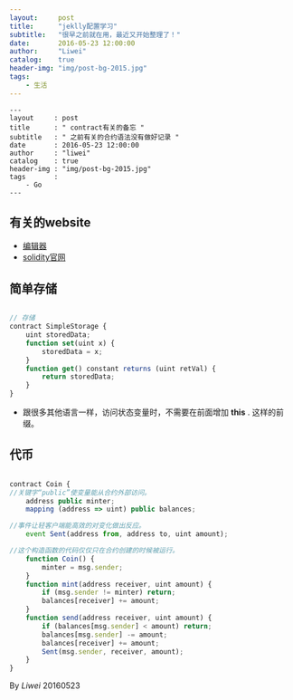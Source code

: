 ```yaml
---
layout:     post
title:      "jeklly配置学习"
subtitle:   "很早之前就在用，最近又开始整理了！"
date:       2016-05-23 12:00:00
author:     "Liwei"
catalog:    true
header-img: "img/post-bg-2015.jpg"
tags:
    - 生活
---
```


```shell
---
layout     : post
title      : " contract有关的备忘 "
subtitle   : " 之前有关的合约语法没有做好记录 "
date       : 2016-05-23 12:00:00
author     : "liwei"
catalog    : true
header-img : "img/post-bg-2015.jpg"
tags       :
    - Go
---
```

## 有关的website

- [编辑器](https://ethereum.github.io/browser-solidity/#version=soljson-latest.js)
- [solidity官网](http://solidity.readthedocs.io/en/latest/)


## 简单存储

```js

// 存储
contract SimpleStorage {
    uint storedData;
    function set(uint x) {
        storedData = x;
    }
    function get() constant returns (uint retVal) {
        return storedData;
    }
}
```

- 跟很多其他语言一样，访问状态变量时，不需要在前面增加 **this** . 这样的前缀。


## 代币

```js

contract Coin {
//关键字“public”使变量能从合约外部访问。
    address public minter;
    mapping (address => uint) public balances;

//事件让轻客户端能高效的对变化做出反应。
    event Sent(address from, address to, uint amount);

//这个构造函数的代码仅仅只在合约创建的时候被运行。
    function Coin() {
        minter = msg.sender;
    }
    function mint(address receiver, uint amount) {
        if (msg.sender != minter) return;
        balances[receiver] += amount;
    }
    function send(address receiver, uint amount) {
        if (balances[msg.sender] < amount) return;
        balances[msg.sender] -= amount;
        balances[receiver] += amount;
        Sent(msg.sender, receiver, amount);
    }
}

```


By *Liwei* 20160523
